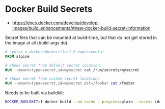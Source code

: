 # Docker Build Secrets

* <https://docs.docker.com/develop/develop-images/build_enhancements/#new-docker-build-secret-information>

Secret files that can be mounted at build-time, but that do not get stored in the image at all (build-args do).

```dockerfile
# syntax = docker/dockerfile:1.0-experimental
FROM alpine

# shows secret from default secret location:
RUN --mount=type=secret,id=mysecret cat /run/secrets/mysecret

# shows secret from custom secret location:
RUN --mount=type=secret,id=mysecret,dst=/foobar cat /foobar
```

Needs to be built via buildkit:

```bash
DOCKER_BUILDKIT=1 docker build --no-cache --progress=plain --secret id=mysecret,src=mysecret.txt .
```
